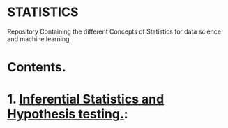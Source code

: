 # STATISTICS
Repository Containing the different Concepts of Statistics for data science and machine learning.
# Contents.
# 1. [Inferential Statistics and Hypothesis testing.](https://github.com/VikasHM66/STATISTICS/blob/main/STATS%20WEEK%2001.ipynb):
